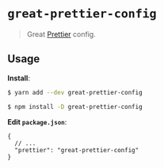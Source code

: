 # `great-prettier-config`

> Great [Prettier](https://prettier.io) config.

## Usage

**Install**:

```bash
$ yarn add --dev great-prettier-config
```

```bash
$ npm install -D great-prettier-config
```

**Edit `package.json`**:

```jsonc
{
  // ...
  "prettier": "great-prettier-config"
}
```
